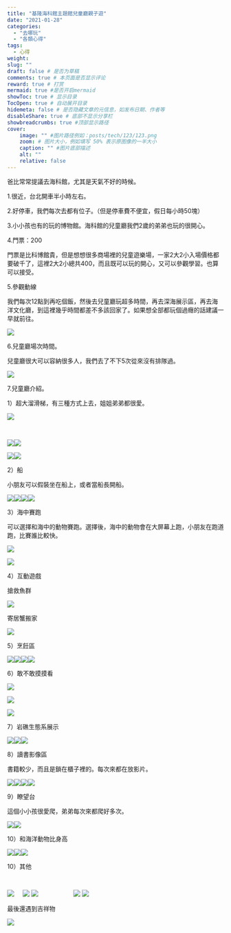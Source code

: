 ```yaml
---
title: "基隆海科館主題館兒童廳親子遊"
date: "2021-01-28"
categories: 
  - "去哪玩"
  - "各類心得"
tags: 
  - 心得
weight:
slug: ""
draft: false # 是否为草稿
comments: true # 本页面是否显示评论
reward: true # 打赏
mermaid: true #是否开启mermaid
showToc: true # 显示目录
TocOpen: true # 自动展开目录
hidemeta: false # 是否隐藏文章的元信息，如发布日期、作者等
disableShare: true # 底部不显示分享栏
showbreadcrumbs: true #顶部显示路径
cover:
    image: "" #图片路径例如：posts/tech/123/123.png
    zoom: # 图片大小，例如填写 50% 表示原图像的一半大小
    caption: "" #图片底部描述
    alt: ""
    relative: false
---
```


爸比常常提議去海科館，尤其是天氣不好的時候。

1.很近，台北開車半小時左右。

2.好停車，我們每次去都有位子。（但是停車費不便宜，假日每小時50塊）

3.小小孩也有的玩的博物館。海科館的兒童廳我們2歲的弟弟也玩的很開心。

4.門票：200

門票是比科博館貴，但是想想很多商場裡的兒童遊樂場，一家2大2小入場價格都要破千了，這裡2大2小總共400，而且既可以玩的開心，又可以參觀學習。也算可以接受。

5.參觀動線

我們每次12點到再吃個飯，然後去兒童廳玩超多時間，再去深海展示區，再去海洋文化廳，到這裡幾乎時間都差不多該回家了。如果想全部都玩個過癮的話建議一早就前往。

![](images/IMG_1284-1024x768.jpg)

6.兒童廳場次時間。

兒童廳很大可以容納很多人，我們去了不下5次從來沒有排隊過。

![](images/IMG_1287-768x1024.jpg)

7.兒童廳介紹。

1）超大溜滑梯，有三種方式上去，姐姐弟弟都很愛。

![](images/IMG_1203-1024x768.jpg)

 

![](images/IMG_1282-768x1024.jpg)![](images/IMG_1199-1024x768.jpg)

![](images/IMG_1215-768x1024.jpg)![](images/IMG_1219-1024x768.jpg)

2）船

小朋友可以假裝坐在船上，或者當船長開船。

![](images/IMG_1210-1024x768.jpg)![](images/IMG_1262-1024x768.jpg)![](images/IMG_1260-768x1024.jpg)![](images/IMG_1204-1024x768.jpg)

3）海中賽跑

可以選擇和海中的動物賽跑。選擇後，海中的動物會在大屏幕上跑，小朋友在跑道跑，比賽誰比較快。

![](images/IMG_1274-768x1024.jpg)

![](images/IMG_1273-1024x768.jpg)

4）互動遊戲

搶救魚群

![](images/IMG_1263-1024x768.jpg)

寄居蟹搬家

![](images/IMG_1238-1024x768.jpg)

5）烹飪區

![](images/IMG_1251-1024x768.jpg)![](images/IMG_1216-1024x768.jpg)![](images/IMG_1254-1024x768.jpg)![](images/IMG_1248-1024x768.jpg)

6）敢不敢摸摸看

![](images/IMG_1230-1024x768.jpg)

![](images/IMG_1228-1024x768.jpg)

![](images/IMG_1225-1024x768.jpg)

7）岩礁生態系展示

![](images/IMG_1280-1024x768.jpg)![](images/IMG_1279-1024x768.jpg)![](images/IMG_1278-768x1024.jpg)

8）讀書影像區

書籍較少，而且是鎖在櫃子裡的。每次來都在放影片。

![](images/IMG_1244-768x1024.jpg)![](images/IMG_1246-768x1024.jpg)![](images/IMG_1245-768x1024.jpg)![](images/IMG_1242-1024x768.jpg)

9）瞭望台

這個小小孩很愛爬，弟弟每次來都爬好多次。

![](images/IMG_1272-768x1024.jpg)![](images/IMG_1271-768x1024.jpg)

10）和海洋動物比身高

![](images/IMG_1236-768x1024.jpg)![](images/IMG_1269-1024x768.jpg)![](images/IMG_1235-1024x768.jpg)

10）其他

 

![](images/IMG_1275-768x1024.jpg)     ![](images/IMG_1270-1024x768.jpg) ![](images/IMG_1267-1024x768.jpg)                     ![](images/IMG_1212-1024x768.jpg) ![](images/IMG_1211-1024x768.jpg)

最後還遇到吉祥物

![](images/IMG_1289-1024x768.jpg)
